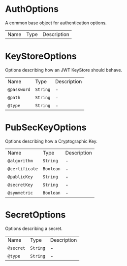 # AuthOptions

A common base object for authentication options.

|      |      |             |
| ---- | ---- | ----------- |
| Name | Type | Description |

# KeyStoreOptions

Options describing how an JWT KeyStore should behave.

|             |          |             |
| ----------- | -------- | ----------- |
| Name        | Type     | Description |
| `@password` | `String` | \-          |
| `@path`     | `String` | \-          |
| `@type`     | `String` | \-          |

# PubSecKeyOptions

Options describing how a Cryptographic Key.

|                |           |             |
| -------------- | --------- | ----------- |
| Name           | Type      | Description |
| `@algorithm`   | `String`  | \-          |
| `@certificate` | `Boolean` | \-          |
| `@publicKey`   | `String`  | \-          |
| `@secretKey`   | `String`  | \-          |
| `@symmetric`   | `Boolean` | \-          |

# SecretOptions

Options describing a secret.

|           |          |             |
| --------- | -------- | ----------- |
| Name      | Type     | Description |
| `@secret` | `String` | \-          |
| `@type`   | `String` | \-          |
